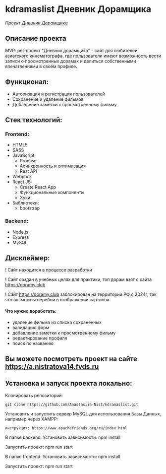 # kdramaslist Дневник Дорамщика

*Проект [Дневник Дорамщика](https://a.nistratova14.fvds.ru)*

## Описание проекта
MVP: pet-проект "Дневник дорамщика" - сайт для любителей азиатского кинематографа, где пользователи имеют возможность вести записи о просмотренных дорамах и делиться собственными впечатлениями в своём профиле.


## Функционал:
- Авторизация и регистрация пользователей
- Сохранение и удаление фильмов
- Добавление заметки к просмотренному фильму

## Стек технологий:
### Frontend:
- HTML5
- SASS
- JavaScript:
  - Promise
  - Асинхронность и оптимизация
  - Rest API
- Webpack
- React JS:
  - Create React App
  - Функциональные компоненты
  - Хуки
- Библиотеки:
  - bootstrap

### Backend:
- Node.js
- Express
- MySQL


## Дисклеймер:

! Сайт находится в процессе разработки

! Сайт создан в учебных целях для практики, топ дорам взят с сайта https://doramy.club

! Сайт https://doramy.club заблокирован на территории РФ с 2024г, так что возможны перебои в отображении картинок.

#### Что нужно доработать:
- удаление фильма из списка сохранённых
- валидацию форм
- добавление заметки к просмотренному фильму
- редактирование профиля
- поиск по названию

## Вы можете посмотреть проект на сайте https://a.nistratova14.fvds.ru

## Установка и запуск проекта локально:
Клонировать репозиторий:

    git clone https://github.com/Anastasiia-Nist/kdramaslist.git

Установить и запустить сервер MySQL для использования Базы Данных, например через XAMPP:

    инструкция: https://www.apachefriends.org/ru/index.html

В папке backend:
Установить зависимости:
    npm install

Запустить проект:
    npm run start

В папке frontend:
Установить зависимости:
    npm install

Запустить проект:
    npm run start